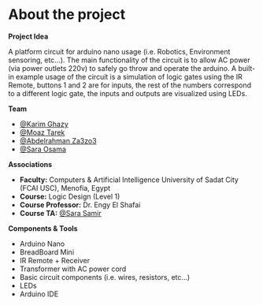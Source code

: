 # About the project

**Project Idea**

A platform circuit for arduino nano usage (i.e. Robotics, Environment sensoring, etc...).
The main functionality of the circuit is to allow AC power (via power outlets 220v) to safely go throw and operate the arduino.
A built-in example usage of the circuit is a simulation of logic gates using the IR Remote, buttons 1 and 2 are for inputs, the rest of the numbers correspond to a different logic gate, the inputs and outputs are visualized using LEDs.

**Team**
- [@Karim Ghazy](https://github.com/Karimskee)
- [@Moaz Tarek](https://github.com/Mawziminium)
- [@Abdelrahman Za3zo3](https://github.com/Ubb-a)
- [@Sara Osama](https://github.com/sara96500)

**Associations**
- **Faculty:** Computers & Artificial Intelligence University of Sadat City (FCAI USC), Menofia, Egypt
- **Course:** Logic Design (Level 1)
- **Course Professor:** Dr. Engy El Shafai
- **Course TA:** [@Sara Samir](https://www.linkedin.com/in/sara-samir-20265a222?lipi=urn%3Ali%3Apage%3Ad_flagship3_profile_view_base_contact_details%3BOCPVLS7GShyBjgAlMU02xQ%3D%3D)

**Components & Tools**
- Arduino Nano
- BreadBoard Mini
- IR Remote + Receiver
- Transformer with AC power cord
- Basic circuit components (i.e. wires, resistors, etc...)
- LEDs
- Arduino IDE